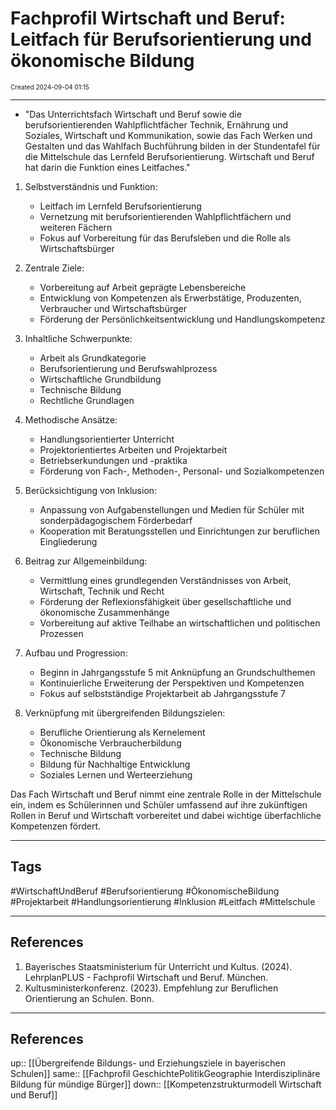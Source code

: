 # Fachprofil Wirtschaft und Beruf: Leitfach für Berufsorientierung und ökonomische Bildung
<span style="font-size:10;"> Created 2024-09-04 01:15 </span>

---
* "Das Unterrichtsfach Wirtschaft und Beruf sowie die berufsorientierenden Wahlpflichtfächer Technik, Ernährung und Soziales, Wirtschaft und Kommunikation, sowie das Fach Werken und Gestalten und das Wahlfach Buchführung bilden in der Stundentafel für die Mittelschule das Lernfeld Berufsorientierung. Wirtschaft und Beruf hat darin die Funktion eines Leitfaches."

1. Selbstverständnis und Funktion:
   - Leitfach im Lernfeld Berufsorientierung
   - Vernetzung mit berufsorientierenden Wahlpflichtfächern und weiteren Fächern
   - Fokus auf Vorbereitung für das Berufsleben und die Rolle als Wirtschaftsbürger

2. Zentrale Ziele:
   - Vorbereitung auf Arbeit geprägte Lebensbereiche
   - Entwicklung von Kompetenzen als Erwerbstätige, Produzenten, Verbraucher und Wirtschaftsbürger
   - Förderung der Persönlichkeitsentwicklung und Handlungskompetenz

3. Inhaltliche Schwerpunkte:
   - Arbeit als Grundkategorie
   - Berufsorientierung und Berufswahlprozess
   - Wirtschaftliche Grundbildung
   - Technische Bildung
   - Rechtliche Grundlagen

4. Methodische Ansätze:
   - Handlungsorientierter Unterricht
   - Projektorientiertes Arbeiten und Projektarbeit
   - Betriebserkundungen und -praktika
   - Förderung von Fach-, Methoden-, Personal- und Sozialkompetenzen

5. Berücksichtigung von Inklusion:
   - Anpassung von Aufgabenstellungen und Medien für Schüler mit sonderpädagogischem Förderbedarf
   - Kooperation mit Beratungsstellen und Einrichtungen zur beruflichen Eingliederung

6. Beitrag zur Allgemeinbildung:
   - Vermittlung eines grundlegenden Verständnisses von Arbeit, Wirtschaft, Technik und Recht
   - Förderung der Reflexionsfähigkeit über gesellschaftliche und ökonomische Zusammenhänge
   - Vorbereitung auf aktive Teilhabe an wirtschaftlichen und politischen Prozessen

7. Aufbau und Progression:
   - Beginn in Jahrgangsstufe 5 mit Anknüpfung an Grundschulthemen
   - Kontinuierliche Erweiterung der Perspektiven und Kompetenzen
   - Fokus auf selbstständige Projektarbeit ab Jahrgangsstufe 7

8. Verknüpfung mit übergreifenden Bildungszielen:
   - Berufliche Orientierung als Kernelement
   - Ökonomische Verbraucherbildung
   - Technische Bildung
   - Bildung für Nachhaltige Entwicklung
   - Soziales Lernen und Werteerziehung

Das Fach Wirtschaft und Beruf nimmt eine zentrale Rolle in der Mittelschule ein, indem es Schülerinnen und Schüler umfassend auf ihre zukünftigen Rollen in Beruf und Wirtschaft vorbereitet und dabei wichtige überfachliche Kompetenzen fördert.

---
## Tags
#WirtschaftUndBeruf #Berufsorientierung #ÖkonomischeBildung #Projektarbeit #Handlungsorientierung #Inklusion #Leitfach #Mittelschule

---
## References
1. Bayerisches Staatsministerium für Unterricht und Kultus. (2024). LehrplanPLUS - Fachprofil Wirtschaft und Beruf. München.
2. Kultusministerkonferenz. (2023). Empfehlung zur Beruflichen Orientierung an Schulen. Bonn.

---
## References
up:: [[Übergreifende Bildungs- und Erziehungsziele in bayerischen Schulen]]
same:: [[Fachprofil GeschichtePolitikGeographie Interdisziplinäre Bildung für mündige Bürger]]
down:: [[Kompetenzstrukturmodell Wirtschaft und Beruf]]